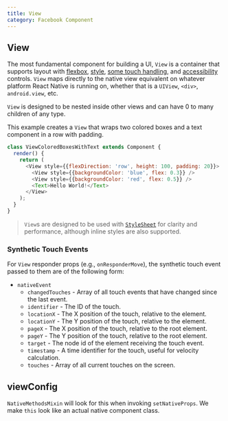 ```yaml
---
title: View
category: Facebook Component
---
```

<!-- Generated by documentation.js. Update this documentation by updating the source code. -->

## View

The most fundamental component for building a UI, `View` is a container that supports layout with
[flexbox](docs/flexbox.html), [style](docs/style.html),
[some touch handling](docs/handling-touches.html), and
[accessibility](docs/accessibility.html) controls. `View` maps directly to the
native view equivalent on whatever platform React Native is running on, whether that is a
`UIView`, `<div>`, `android.view`, etc.

`View` is designed to be nested inside other views and can have 0 to many children of any type.

This example creates a `View` that wraps two colored boxes and a text component in a row with
padding.

```javascript
class ViewColoredBoxesWithText extends Component {
  render() {
    return (
      <View style={{flexDirection: 'row', height: 100, padding: 20}}>
        <View style={{backgroundColor: 'blue', flex: 0.3}} />
        <View style={{backgroundColor: 'red', flex: 0.5}} />
        <Text>Hello World!</Text>
      </View>
    );
  }
}
```

> `View`s are designed to be used with [`StyleSheet`](docs/style.html) for clarity
> and performance, although inline styles are also supported.

### Synthetic Touch Events

For `View` responder props (e.g., `onResponderMove`), the synthetic touch event passed to them
are of the following form:

-   `nativeEvent`
    -   `changedTouches` - Array of all touch events that have changed since the last event.
    -   `identifier` - The ID of the touch.
    -   `locationX` - The X position of the touch, relative to the element.
    -   `locationY` - The Y position of the touch, relative to the element.
    -   `pageX` - The X position of the touch, relative to the root element.
    -   `pageY` - The Y position of the touch, relative to the root element.
    -   `target` - The node id of the element receiving the touch event.
    -   `timestamp` - A time identifier for the touch, useful for velocity calculation.
    -   `touches` - Array of all current touches on the screen.

## viewConfig

`NativeMethodsMixin` will look for this when invoking `setNativeProps`. We
make `this` look like an actual native component class.

